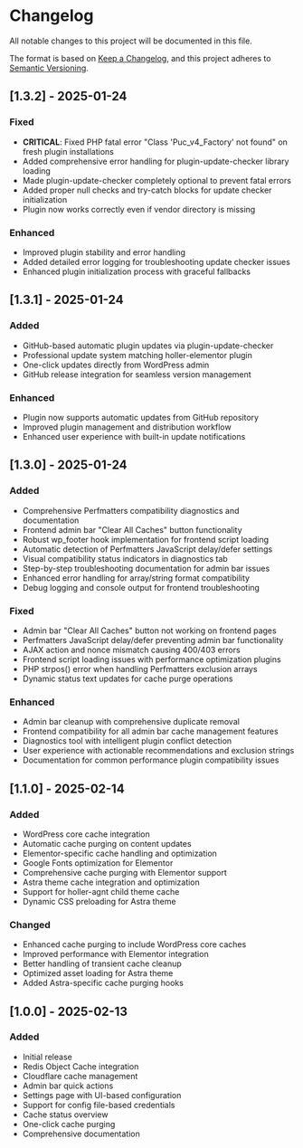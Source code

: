 # Changelog

All notable changes to this project will be documented in this file.

The format is based on [Keep a Changelog](https://keepachangelog.com/en/1.0.0/),
and this project adheres to [Semantic Versioning](https://semver.org/spec/v2.0.0.html).

## [1.3.2] - 2025-01-24

### Fixed
- **CRITICAL**: Fixed PHP fatal error "Class 'Puc_v4_Factory' not found" on fresh plugin installations
- Added comprehensive error handling for plugin-update-checker library loading
- Made plugin-update-checker completely optional to prevent fatal errors
- Added proper null checks and try-catch blocks for update checker initialization
- Plugin now works correctly even if vendor directory is missing

### Enhanced
- Improved plugin stability and error handling
- Added detailed error logging for troubleshooting update checker issues
- Enhanced plugin initialization process with graceful fallbacks

## [1.3.1] - 2025-01-24

### Added
- GitHub-based automatic plugin updates via plugin-update-checker
- Professional update system matching holler-elementor plugin
- One-click updates directly from WordPress admin
- GitHub release integration for seamless version management

### Enhanced
- Plugin now supports automatic updates from GitHub repository
- Improved plugin management and distribution workflow
- Enhanced user experience with built-in update notifications

## [1.3.0] - 2025-01-24

### Added
- Comprehensive Perfmatters compatibility diagnostics and documentation
- Frontend admin bar "Clear All Caches" button functionality
- Robust wp_footer hook implementation for frontend script loading
- Automatic detection of Perfmatters JavaScript delay/defer settings
- Visual compatibility status indicators in diagnostics tab
- Step-by-step troubleshooting documentation for admin bar issues
- Enhanced error handling for array/string format compatibility
- Debug logging and console output for frontend troubleshooting

### Fixed
- Admin bar "Clear All Caches" button not working on frontend pages
- Perfmatters JavaScript delay/defer preventing admin bar functionality
- AJAX action and nonce mismatch causing 400/403 errors
- Frontend script loading issues with performance optimization plugins
- PHP strpos() error when handling Perfmatters exclusion arrays
- Dynamic status text updates for cache purge operations

### Enhanced
- Admin bar cleanup with comprehensive duplicate removal
- Frontend compatibility for all admin bar cache management features
- Diagnostics tool with intelligent plugin conflict detection
- User experience with actionable recommendations and exclusion strings
- Documentation for common performance plugin compatibility issues

## [1.1.0] - 2025-02-14

### Added
- WordPress core cache integration
- Automatic cache purging on content updates
- Elementor-specific cache handling and optimization
- Google Fonts optimization for Elementor
- Comprehensive cache purging with Elementor support
- Astra theme cache integration and optimization
- Support for holler-agnt child theme cache
- Dynamic CSS preloading for Astra theme

### Changed
- Enhanced cache purging to include WordPress core caches
- Improved performance with Elementor integration
- Better handling of transient cache cleanup
- Optimized asset loading for Astra theme
- Added Astra-specific cache purging hooks

## [1.0.0] - 2025-02-13

### Added
- Initial release
- Redis Object Cache integration
- Cloudflare cache management
- Admin bar quick actions
- Settings page with UI-based configuration
- Support for config file-based credentials
- Cache status overview
- One-click cache purging
- Comprehensive documentation
